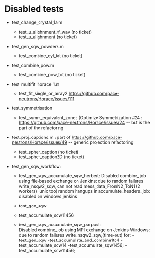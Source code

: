 # Disabled tests

- test_change_crystal_1a.m
	- test_u_alighnment_tf_way (no ticket)
	- test_u_alighnment (no ticket)

- test_gen_sqw_powders.m
	- test_combine_cyl_tot (no ticket)

- test_combine_pow.m
	- test_combine_pow_tot (no ticket)

- test_multifit_horace_1.m
	- test_fit_single_or_array2 https://github.com/pace-neutrons/Horace/issues/111

- test_symmetrisation
	- test_symm_equivalent_zones (Optimize Symmetrization #24 : https://github.com/pace-neutrons/Horace/issues/24 -- but is the part of the refactoring

- test_proj_captions.m  : part of https://github.com/pace-neutrons/Horace/issues/49 -- generic projection refactoring
	- test_spher_caption (no ticket)
	- test_spher_caption2D (no ticket)

- test_gen_sqw_workflow:
   - test_gen_sqw_accumulate_sqw_herbert: Disabled combine_job using file-based exchange on Jenkins:
          due to random failures write_nsqw2_sqw, can not read mess_data_FromN2_ToN1 (2 workers) (unix too)
       random hangups in accumulate_headers_job: disabled on windows jenkins
   - test_gen_sqw
   - test_accumulate_sqw11456
          
   - test_gen_sqw_accumulate_sqw_parpool:   
        Disabled combine_job using MPI exchange on Jenkins Windows:  due to random failures write_nsqw2_sqw,(time-out)
        for:
        -test_gen_sqw
        -test_accumulate_and_combine1to4
        -test_accumulate_sqw14
        -test_accumulate_sqw1456;
        -test_accumulate_sqw11456;
          